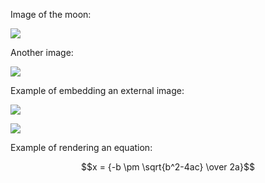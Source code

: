 Image of the moon:

![](/wimage/RD_989438168399_000/Ryan/moon.jpg)


Another image:

![](/wimage/RD_989438168399_000/karls/lunarmodule.jpg)


Example of embedding an external image:

![](https://www.w3.org/Icons/valid-css-blue.gif)


![](/wimage/RD_989438168399_000/Abc/xyz.jpg)

Example of rendering an equation:

$$x = {-b \pm \sqrt{b^2-4ac} \over 2a}$$

